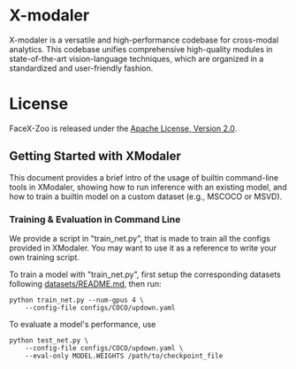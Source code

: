 # X-modaler
X-modaler is a versatile and high-performance codebase for cross-modal analytics. This codebase unifies comprehensive high-quality modules in state-of-the-art vision-language techniques, which are organized in a standardized and user-friendly fashion.

# License
FaceX-Zoo is released under the [Apache License, Version 2.0](LICENSE).

## Getting Started with XModaler

This document provides a brief intro of the usage of builtin command-line tools in XModaler, showing how to run inference with an existing model, and how to train a builtin model on a custom dataset (e.g., MSCOCO or MSVD).

### Training & Evaluation in Command Line

We provide a script in "train_net.py", that is made to train all the configs provided in XModaler. You may want to use it as a reference to write your own training script.

To train a model with "train_net.py", first setup the corresponding datasets following [datasets/README.md](./datasets/README.md), then run:
```
python train_net.py --num-gpus 4 \
 	--config-file configs/COCO/updown.yaml
```

To evaluate a model's performance, use
```
python test_net.py \
	--config-file configs/COCO/updown.yaml \
	--eval-only MODEL.WEIGHTS /path/to/checkpoint_file
```
